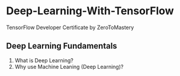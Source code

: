 # Deep-Learning-With-TensorFlow
TensorFlow Developer Certificate by ZeroToMastery

## Deep Learning Fundamentals
1. What is Deep Learning?
2. Why use Machine Leaning (Deep Learning)?